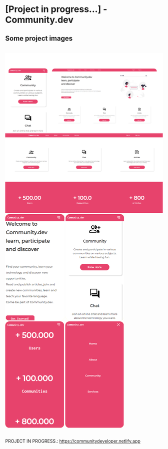 <h1> [Project in progress...] - Community.dev </h1>

<h2> Some project images </h2>

<br>

<img src='./assets/imagesREADME/all-homepage-radius.png'>

<br>

<img src='./assets/imagesREADME/cards-numbers.png'>

<br>

<div>
    <img src='./assets/imagesREADME/home-responsive-radius.png' style='height: 340px'>
    <img src='./assets/imagesREADME/cards-rasponsive-radius.png' style='height: 340px'>
    <img src='./assets/imagesREADME/number-responsive-radius.png' style='height: 340px'>
    <img src='./assets/imagesREADME/expanded-radius.png' style='height: 340px'>
</div>

<br>

PROJECT IN PROGRESS.: <a> https://communitydeveloper.netlify.app </a>
